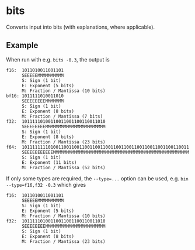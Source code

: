 # bits

Converts input into bits (with explanations, where applicable).

## Example

When run with e.g. `bits -0.3`, the output is

```
f16:  1011010011001101
      SEEEEEMMMMMMMMMM
      S: Sign (1 bit)
      E: Exponent (5 bits)
      M: Fraction / Mantissa (10 bits)
bf16: 1011111010011010
      SEEEEEEEEMMMMMMM
      S: Sign (1 bit)
      E: Exponent (8 bits)
      M: Fraction / Mantissa (7 bits)
f32:  10111110100110011001100110011010
      SEEEEEEEEMMMMMMMMMMMMMMMMMMMMMMM
      S: Sign (1 bit)
      E: Exponent (8 bits)
      M: Fraction / Mantissa (23 bits)
f64:  1011111111010011001100110011001100110011001100110011001100110011
      SEEEEEEEEEEEMMMMMMMMMMMMMMMMMMMMMMMMMMMMMMMMMMMMMMMMMMMMMMMMMMMM
      S: Sign (1 bit)
      E: Exponent (11 bits)
      M: Fraction / Mantissa (52 bits)
```

If only some types are required, the `--type=...` option can be used, e.g. `bin --type=f16,f32 -0.3` which gives

```
f16:  1011010011001101
      SEEEEEMMMMMMMMMM
      S: Sign (1 bit)
      E: Exponent (5 bits)
      M: Fraction / Mantissa (10 bits)
f32:  10111110100110011001100110011010
      SEEEEEEEEMMMMMMMMMMMMMMMMMMMMMMM
      S: Sign (1 bit)
      E: Exponent (8 bits)
      M: Fraction / Mantissa (23 bits)
```
